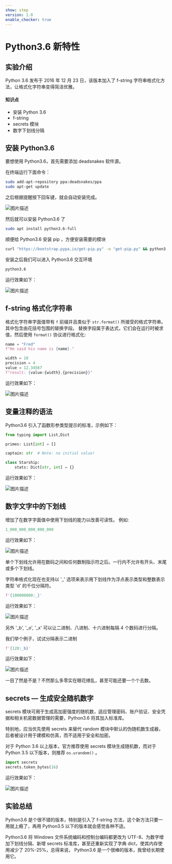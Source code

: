 ```yaml
---
show: step
version: 1.0
enable_checker: true
---
```


# Python3.6 新特性

## 实验介绍

Python 3.6 发布于 2016 年 12 月 23 日，该版本加入了 f-string 字符串格式化方法，让格式化字符串变得简洁优雅。

#### 知识点

- 安装 Python 3.6
- f-string
- secrets 模块
- 数字下划线分隔

## 安装 Python3.6

要想使用 Python3.6，首先需要添加 deadsnakes 软件源。

在终端运行下面命令：

```bash
sudo add-apt-repository ppa:deadsnakes/ppa
sudo apt-get update
```

之后根据提醒按下回车键，就会自动安装完成。

![图片描述](https://doc.shiyanlou.com/courses/uid810810-20210607-1623033384175)

然后就可以安装 Python3.6 了

```bash
sudo apt install python3.6-full
```

顺便给 Python3.6 安装 pip ，方便安装需要的模块

```bash
curl "https://bootstrap.pypa.io/get-pip.py" -o "get-pip.py" && python3.6 get-pip.py
```

安装之后我们可以进入 Python3.6 交互环境

```bash
python3.6
```

运行效果如下：

![图片描述](https://doc.shiyanlou.com/courses/uid810810-20210608-1623137620717)

## f-string 格式化字符串

格式化字符串字面值带有 `f` 前缀并且类似于 `str.format()` 所接受的格式字符串。 其中包含由花括号包围的替换字段。 替换字段属于表达式，它们会在运行时被求值，然后使用 `format()` 协议进行格式化:

```python
name = "Fred"
f"He said his name is {name}."

width = 10
precision = 4
value = 12.34567
f"result: {value:{width}.{precision}}"
```

运行效果如下：

![图片描述](https://doc.shiyanlou.com/courses/uid810810-20210608-1623138577495)

## 变量注释的语法

Python3.6 引入了函数形参类型提示的标准，示例如下：

```python
from typing import List,Dict

primes: List[int] = []

captain: str  # Note: no initial value!

class Starship:
    stats: Dict[str, int] = {}
```

运行效果如下：

![图片描述](https://doc.shiyanlou.com/courses/uid810810-20210608-1623139223469)

## 数字文字中的下划线

增加了在数字字面值中使用下划线的能力以改善可读性。 例如:

```python
1_000_000_000_000_000
```

运行效果如下：

![图片描述](https://doc.shiyanlou.com/courses/uid810810-20210608-1623139416305)

单个下划线允许用在数码之间和任何数制指示符之后。一行内不允许有开头、末尾或多个下划线。

字符串格式化现在也支持以 '\_' 选项来表示用下划线作为浮点表示类型和整数表示类型 'd' 的千位分隔符。

```python
f'{100000000:_}'
```

运行效果如下：

![图片描述](https://doc.shiyanlou.com/courses/uid810810-20210608-1623139620064)

另外 '\_b', '\_o', '\_x' 可以让二进制、八进制、十六进制每隔 4 个数码进行分隔。

我们举个例子，试试分隔表示二进制

```python
f'{128:_b}'
```

运行效果如下：

![图片描述](https://doc.shiyanlou.com/courses/uid810810-20210608-1623140333547)

一目了然是不是？不然那么多零实在眼花缭乱，甚至可能还要一个个去数。

## secrets — 生成安全随机数字

secrets 模块可用于生成高加密强度的随机数，适应管理密码、账户验证、安全凭据和相关机密数据管理的需要，Python3.6 将其加入标准库。

特别地，应当优先使用 secrets 来替代 random 模块中默认的伪随机数生成器，后者被设计用于建模和仿真，而不适用于安全和加密。

对于 Python 3.6 以上版本，官方推荐使用 secrets 模块生成随机数，而对于 Python 3.5 以下版本，则推荐 `os.urandom()` 。

```python
import secrets
secrets.token_bytes(16)
```

运行效果如下：

![图片描述](https://doc.shiyanlou.com/courses/uid810810-20210608-1623143761528)

## 实验总结

Python3.6 是个很不错的版本，特别是引入了 f-string 方法，这个新方法只要一用就上瘾了，再用 Python3.5 以下的版本就会感觉各种不适。

Python3.6 将 Windows 文件系统编码和控制台编码都更改为 UTF-8、为数字增加下划线分隔、新增 secrets 标准库，甚至还重新实现了字典 dict，使其内存使用减少了 20%-25%，总得来说， Python3.6 是一个很棒的版本，我曾经长期使用它。
